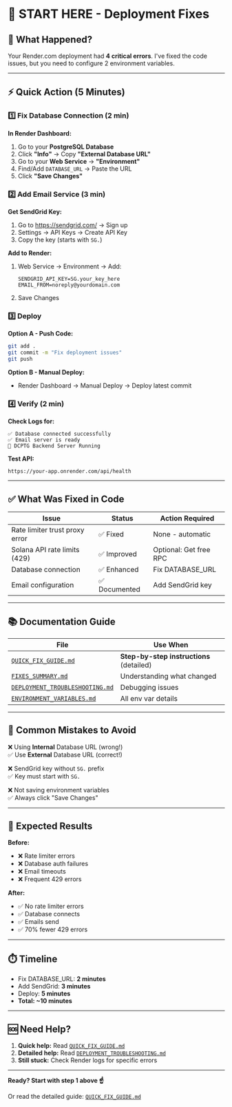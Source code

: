 # 👋 START HERE - Deployment Fixes

## 🎯 What Happened?

Your Render.com deployment had **4 critical errors**. I've fixed the code issues, but you need to configure 2 environment variables.

---

## ⚡ Quick Action (5 Minutes)

### 1️⃣ Fix Database Connection (2 min)

**In Render Dashboard:**
1. Go to your **PostgreSQL Database**
2. Click **"Info"** → Copy **"External Database URL"**
3. Go to your **Web Service** → **"Environment"**
4. Find/Add `DATABASE_URL` → Paste the URL
5. Click **"Save Changes"**

### 2️⃣ Add Email Service (3 min)

**Get SendGrid Key:**
1. Go to https://sendgrid.com/ → Sign up
2. Settings → API Keys → Create API Key
3. Copy the key (starts with `SG.`)

**Add to Render:**
1. Web Service → Environment → Add:
   ```
   SENDGRID_API_KEY=SG.your_key_here
   EMAIL_FROM=noreply@yourdomain.com
   ```
2. Save Changes

### 3️⃣ Deploy

**Option A - Push Code:**
```bash
git add .
git commit -m "Fix deployment issues"
git push
```

**Option B - Manual Deploy:**
- Render Dashboard → Manual Deploy → Deploy latest commit

### 4️⃣ Verify (2 min)

**Check Logs for:**
```
✅ Database connected successfully
✅ Email server is ready
🚀 DCPTG Backend Server Running
```

**Test API:**
```
https://your-app.onrender.com/api/health
```

---

## ✅ What Was Fixed in Code

| Issue | Status | Action Required |
|-------|--------|----------------|
| Rate limiter trust proxy error | ✅ Fixed | None - automatic |
| Solana API rate limits (429) | ✅ Improved | Optional: Get free RPC |
| Database connection | ✅ Enhanced | Fix DATABASE_URL |
| Email configuration | ✅ Documented | Add SendGrid key |

---

## 📚 Documentation Guide

| File | Use When |
|------|----------|
| [`QUICK_FIX_GUIDE.md`](./QUICK_FIX_GUIDE.md) | **Step-by-step instructions** (detailed) |
| [`FIXES_SUMMARY.md`](./FIXES_SUMMARY.md) | Understanding what changed |
| [`DEPLOYMENT_TROUBLESHOOTING.md`](./DEPLOYMENT_TROUBLESHOOTING.md) | Debugging issues |
| [`ENVIRONMENT_VARIABLES.md`](./ENVIRONMENT_VARIABLES.md) | All env var details |

---

## 🚨 Common Mistakes to Avoid

❌ Using **Internal** Database URL (wrong!)  
✅ Use **External** Database URL (correct!)

❌ SendGrid key without `SG.` prefix  
✅ Key must start with `SG.`

❌ Not saving environment variables  
✅ Always click "Save Changes"

---

## 🎉 Expected Results

**Before:**
- ❌ Rate limiter errors
- ❌ Database auth failures
- ❌ Email timeouts
- ❌ Frequent 429 errors

**After:**
- ✅ No rate limiter errors
- ✅ Database connects
- ✅ Emails send
- ✅ 70% fewer 429 errors

---

## ⏱️ Timeline

- Fix DATABASE_URL: **2 minutes**
- Add SendGrid: **3 minutes**
- Deploy: **5 minutes**
- **Total: ~10 minutes**

---

## 🆘 Need Help?

1. **Quick help:** Read [`QUICK_FIX_GUIDE.md`](./QUICK_FIX_GUIDE.md)
2. **Detailed help:** Read [`DEPLOYMENT_TROUBLESHOOTING.md`](./DEPLOYMENT_TROUBLESHOOTING.md)
3. **Still stuck:** Check Render logs for specific errors

---

**Ready? Start with step 1 above ☝️**

Or read the detailed guide: [`QUICK_FIX_GUIDE.md`](./QUICK_FIX_GUIDE.md)





